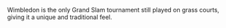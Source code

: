 Wimbledon is the only Grand Slam tournament still played on grass courts, giving it a unique and traditional feel.
